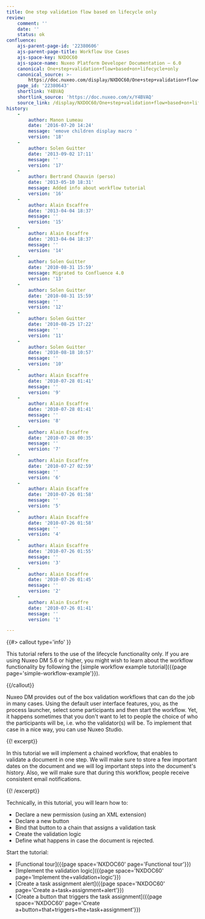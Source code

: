 ```yaml
---
title: One step validation flow based on lifecycle only
review:
    comment: ''
    date: ''
    status: ok
confluence:
    ajs-parent-page-id: '22380606'
    ajs-parent-page-title: Workflow Use Cases
    ajs-space-key: NXDOC60
    ajs-space-name: Nuxeo Platform Developer Documentation — 6.0
    canonical: One+step+validation+flow+based+on+lifecycle+only
    canonical_source: >-
        https://doc.nuxeo.com/display/NXDOC60/One+step+validation+flow+based+on+lifecycle+only
    page_id: '22380643'
    shortlink: Y4BVAQ
    shortlink_source: 'https://doc.nuxeo.com/x/Y4BVAQ'
    source_link: /display/NXDOC60/One+step+validation+flow+based+on+lifecycle+only
history:
    - 
        author: Manon Lumeau
        date: '2016-07-20 14:24'
        message: 'emove children display macro '
        version: '18'
    - 
        author: Solen Guitter
        date: '2013-09-02 17:11'
        message: ''
        version: '17'
    - 
        author: Bertrand Chauvin (perso)
        date: '2013-05-10 18:31'
        message: Added info about workflow tutorial
        version: '16'
    - 
        author: Alain Escaffre
        date: '2013-04-04 18:37'
        message: ''
        version: '15'
    - 
        author: Alain Escaffre
        date: '2013-04-04 18:37'
        message: ''
        version: '14'
    - 
        author: Solen Guitter
        date: '2010-08-31 15:59'
        message: Migrated to Confluence 4.0
        version: '13'
    - 
        author: Solen Guitter
        date: '2010-08-31 15:59'
        message: ''
        version: '12'
    - 
        author: Solen Guitter
        date: '2010-08-25 17:22'
        message: ''
        version: '11'
    - 
        author: Solen Guitter
        date: '2010-08-18 10:57'
        message: ''
        version: '10'
    - 
        author: Alain Escaffre
        date: '2010-07-28 01:41'
        message: ''
        version: '9'
    - 
        author: Alain Escaffre
        date: '2010-07-28 01:41'
        message: ''
        version: '8'
    - 
        author: Alain Escaffre
        date: '2010-07-28 00:35'
        message: ''
        version: '7'
    - 
        author: Alain Escaffre
        date: '2010-07-27 02:59'
        message: ''
        version: '6'
    - 
        author: Alain Escaffre
        date: '2010-07-26 01:58'
        message: ''
        version: '5'
    - 
        author: Alain Escaffre
        date: '2010-07-26 01:58'
        message: ''
        version: '4'
    - 
        author: Alain Escaffre
        date: '2010-07-26 01:55'
        message: ''
        version: '3'
    - 
        author: Alain Escaffre
        date: '2010-07-26 01:45'
        message: ''
        version: '2'
    - 
        author: Alain Escaffre
        date: '2010-07-26 01:41'
        message: ''
        version: '1'

---
```

{{#> callout type='info' }}

This tutorial refers to the use of the lifecycle functionality only. If you are using Nuxeo DM 5.6 or higher, you might wish to learn about the workflow functionality by following the [simple workflow example tutorial]({{page page='simple-workflow-example'}}).

{{/callout}}

Nuxeo DM provides out of the box validation workflows that can do the job in many cases. Using the default user interface features, you, as the process launcher, select some participants and then start the workflow. Yet, it happens sometimes that you don't want to let to people the choice of who the participants will be, i.e. who the validator(s) will be. To implement that case in a nice way, you can use Nuxeo Studio.

{{! excerpt}}

In this tutorial we will implement a chained workflow, that enables to validate a document in one step. We will make sure to store a few important dates on the document and we will log important steps into the document's history. Also, we will make sure that during this workflow, people receive consistent email notifications.

{{! /excerpt}}

Technically, in this tutorial, you will learn how to:

*   Declare a new permission (using an XML extension)
*   Declare a new button
*   Bind that button to a chain that assigns a validation task
*   Create the validation logic
*   Define what happens in case the document is rejected.

Start the tutorial:

*   [Functional tour]({{page space='NXDOC60' page='Functional tour'}})
*   [Implement the validation logic]({{page space='NXDOC60' page='Implement the+validation+logic'}})
*   [Create a task assignment alert]({{page space='NXDOC60' page='Create a+task+assignment+alert'}})
*   [Create a button that triggers the task assignment]({{page space='NXDOC60' page='Create a+button+that+triggers+the+task+assignment'}})